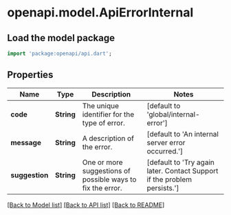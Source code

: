 # openapi.model.ApiErrorInternal

## Load the model package
```dart
import 'package:openapi/api.dart';
```

## Properties
Name | Type | Description | Notes
------------ | ------------- | ------------- | -------------
**code** | **String** | The unique identifier for the type of error. | [default to 'global/internal-error']
**message** | **String** | A description of the error. | [default to 'An internal server error occurred.']
**suggestion** | **String** | One or more suggestions of possible ways to fix the error. | [default to 'Try again later. Contact Support if the problem persists.']

[[Back to Model list]](../README.md#documentation-for-models) [[Back to API list]](../README.md#documentation-for-api-endpoints) [[Back to README]](../README.md)


